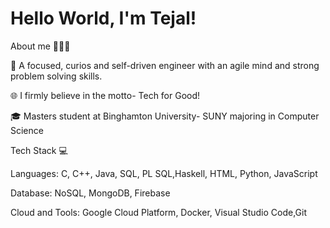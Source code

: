 # Hello World, I'm Tejal!

About me 👩🏻‍💻

🚀 A focused, curios and self-driven engineer with an agile mind and strong problem solving skills.

🌐 I firmly believe in the motto- Tech for Good! 

🎓 Masters student at Binghamton University- SUNY majoring in Computer Science




Tech Stack 💻

Languages: C, C++, Java, SQL, PL SQL,Haskell, HTML, Python, JavaScript

Database: NoSQL, MongoDB, Firebase

Cloud and Tools: Google Cloud Platform, Docker, Visual Studio Code,Git
